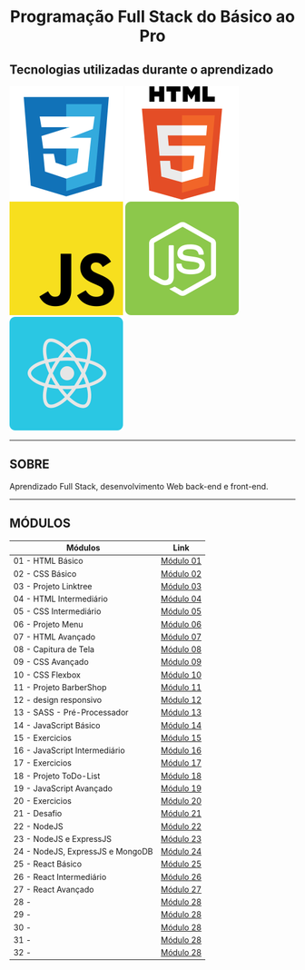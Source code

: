 <h1 align="center">
  Programação Full Stack do Básico ao Pro
</h1>

## Tecnologias utilizadas durante o aprendizado

![HTML Logo](/.github/img/logos/css.svg)
![CSS Logo](/.github/img/logos/html.svg)
![JavaScript Logo](/.github/img/logos/javascript.svg)
![NodeJS Logo](/.github/img/logos/nodejs.svg)
![React Logo](/.github/img/logos/reactjs.svg)

---

## SOBRE

Aprendizado Full Stack, desenvolvimento Web back-end e front-end.

---

## MÓDULOS

| Módulos                          | Link                                                 |
| -------------------------------- | ---------------------------------------------------- |
| 01 - HTML Básico                 | [Módulo 01](/01-HTML-basico/)                        |
| 02 - CSS Básico                  | [Módulo 02](/02-CSS-basico/)                         |
| 03 - Projeto Linktree            | [Módulo 03](/03-projeto-linktree/)                   |
| 04 - HTML Intermediário          | [Módulo 04](/04-html/)                               |
| 05 - CSS Intermediário           | [Módulo 05](/05-css/)                                |
| 06 - Projeto Menu                | [Módulo 06](/06-projeto-menu/)                       |
| 07 - HTML Avançado               | [Módulo 07](/07-html-avancado/)                      |
| 08 - Capitura de Tela            | [Módulo 08](/08-desafio-Pagina-de-captura/)          |
| 09 - CSS Avançado                | [Módulo 09](/09-css-avancado/)                       |
| 10 - CSS Flexbox                 | [Módulo 10](/10-css-flexbox/)                        |
| 11 - Projeto BarberShop          | [Módulo 11](/11-projeto-barberShop/)                 |
| 12 - design responsivo           | [Módulo 12](/12-design-responsivo/)                  |
| 13 - SASS - Pré-Processador      | [Módulo 13](/13-SASS/)                               |
| 14 - JavaScript Básico           | [Módulo 14](/14-javascript-basico/)                  |
| 15 - Exercicios                  | [Módulo 15](/15-exercicios-javascript-basico/)       |
| 16 - JavaScript Intermediário    | [Módulo 16](/16-javascrit-intermediario/)            |
| 17 - Exercicios                  | [Módulo 17](/17-exercicios-javascrit-intermediario/) |
| 18 - Projeto ToDo-List           | [Módulo 18](/18-projeto-todo-list/)                  |
| 19 - JavaScript Avançado         | [Módulo 19](/19-javascript-avancado/)                |
| 20 - Exercicios                  | [Módulo 20](/20-exercicio-javascript-avancado/)      |
| 21 - Desafio                     | [Módulo 21](/21-desafios-javascript/)                |
| 22 - NodeJS                      | [Módulo 22](/22-node/)                               |
| 23 - NodeJS e ExpressJS          | [Módulo 23](/23-node-express/)                       |
| 24 - NodeJS, ExpressJS e MongoDB | [Módulo 24](/24-node-express-mongodb/)               |
| 25 - React Básico                | [Módulo 25]()                                        |
| 26 - React Intermediário         | [Módulo 26]()                                        |
| 27 - React Avançado              | [Módulo 27]()                                        |
| 28 -                             | [Módulo 28]()                                        |
| 29 -                             | [Módulo 28]()                                        |
| 30 -                             | [Módulo 28]()                                        |
| 31 -                             | [Módulo 28]()                                        |
| 32 -                             | [Módulo 28]()                                        |
